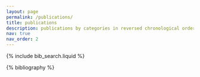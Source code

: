 ```yaml
---
layout: page
permalink: /publications/
title: publications
description: publications by categories in reversed chronological order. generated by jekyll-scholar.
nav: true
nav_order: 2
---
```


<!-- Bibsearch Feature -->

{% include bib_search.liquid %}

<div class="publications">

{% bibliography %}

</div>

